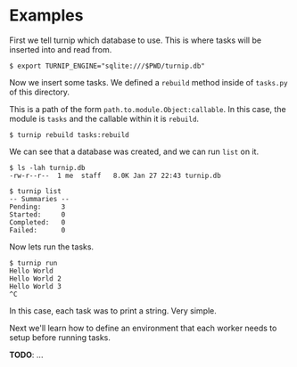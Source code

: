 # Examples

First we tell turnip which database to use. This is where tasks will be inserted into and read from.

    $ export TURNIP_ENGINE="sqlite:///$PWD/turnip.db"

Now we insert some tasks. We defined a ``rebuild`` method inside of ``tasks.py`` of this directory.

This is a path of the form ``path.to.module.Object:callable``. In this case, the module is ``tasks`` and the callable within it is ``rebuild``.

    $ turnip rebuild tasks:rebuild

We can see that a database was created, and we can run ``list`` on it.

    $ ls -lah turnip.db
    -rw-r--r--  1 me  staff   8.0K Jan 27 22:43 turnip.db

    $ turnip list
    -- Summaries --
    Pending:	 3
    Started:	 0
    Completed:	 0
    Failed: 	 0

Now lets run the tasks.

    $ turnip run
    Hello World
    Hello World 2
    Hello World 3
    ^C

In this case, each task was to print a string. Very simple.

Next we'll learn how to define an environment that each worker needs to setup before running tasks.

**TODO**: ...
